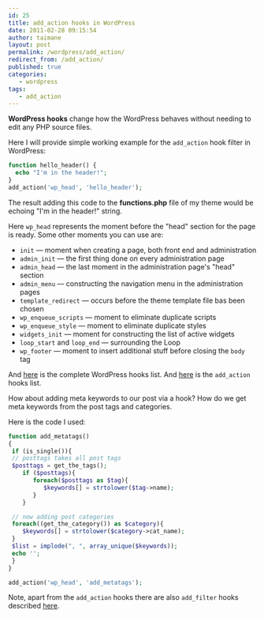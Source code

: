 ```yaml
---
id: 25
title: add_action hooks in WordPress
date: 2011-02-28 09:15:54
author: taimane
layout: post
permalink: /wordpress/add_action/
redirect_from: /add_action/
published: true
categories:
   - wordpress
tags:
   - add_action
---
```

**WordPress hooks** change how the WordPress behaves without needing to edit any PHP source files.

Here I will provide simple working example for the <code>add_action</code> hook filter in WordPress:


```php
function hello_header() {
  echo "I'm in the header!";
}
add_action('wp_head', 'hello_header');
```


The result adding this code to the <strong>functions.php</strong> file of my theme would be echoing "I'm in the header!" string.


Here <code>wp_head</code> represents the moment before the "head" section for the page is ready. Some other moments you can use are:



*   `init` — moment when creating a page, both front end and administration
*   `admin_init` — the first thing done on every administration page
*   `admin_head` — the last moment in the administration page's "head" section
*   `admin_menu` — constructing the navigation menu in the administration pages
*   `template_redirect` — occurs before the theme template file bas been chosen
*   `wp_enqueue_scripts` — moment to eliminate duplicate scripts
*   `wp_enqueue_style` — moment to eliminate duplicate styles
*   `widgets_init` — moment for constructing the list of active widgets
*   `loop_start` and `loop_end` — surrounding the Loop
*   `wp_footer` — moment to insert additional stuff before closing the `body` tag


And <a rel="nofollow" href="https://adambrown.info/p/wp_hooks/hook">here</a> is the complete WordPress hooks list. And <a rel="nofollow" href="https://adambrown.info/p/wp_hooks/hook/actions">here</a> is the <code>add_action</code> hooks list.


How about adding meta keywords to our post via a hook? How do we get meta keywords from the post tags and categories. 

Here is the code I used:

```php
function add_metatags()
{
 if (is_single()){
 // posttags takes all post tags
 $posttags = get_the_tags();
    if ($posttags){
       foreach($posttags as $tag){
          $keywords[] = strtolower($tag->name);
       }
    }

 // now adding post categories
 foreach((get_the_category()) as $category){
    $keywords[] = strtolower($category->cat_name);
 }
 $list = implode(", ", array_unique($keywords));
 echo '';
 }
}

add_action('wp_head', 'add_metatags');

```

Note, apart from the <code>add_action</code> hooks there are also <code>add_filter</code> hooks described <a href="https://programming-review.com/add_filter-hook/">here</a>.



